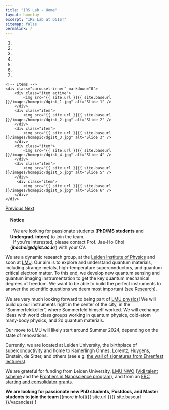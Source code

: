 ```yaml
---
title: "IRS Lab - Home"
layout: homelay
excerpt: "IRS Lab at DGIST"
sitemap: false
permalink: /
---
```


<div markdown="0" id="carousel" class="carousel slide" data-ride="carousel" data-interval="4000" data-pause="hover" >
    <!-- Menu -->
    <ol class="carousel-indicators">
        <li data-target="#carousel" data-slide-to="0" class="active"></li>
        <li data-target="#carousel" data-slide-to="1"></li>
        <li data-target="#carousel" data-slide-to="2"></li>
        <li data-target="#carousel" data-slide-to="3"></li>
        <li data-target="#carousel" data-slide-to="4"></li>
        <li data-target="#carousel" data-slide-to="5"></li>
        <li data-target="#carousel" data-slide-to="6"></li>
    </ol>

    <!-- Items -->
    <div class="carousel-inner" markdown="0">
        <div class="item active">
            <img src="{{ site.url }}{{ site.baseurl }}/images/homepic/dgist_1.jpg" alt="Slide 1" />
        </div>
        <div class="item">
            <img src="{{ site.url }}{{ site.baseurl }}/images/homepic/dgist_2.jpg" alt="Slide 2" />
        </div>
        <div class="item">
            <img src="{{ site.url }}{{ site.baseurl }}/images/homepic/dgist_3.jpg" alt="Slide 3" />
        </div>
        <div class="item">
            <img src="{{ site.url }}{{ site.baseurl }}/images/homepic/dgist_4.jpg" alt="Slide 4" />
        </div>
        <div class="item">
            <img src="{{ site.url }}{{ site.baseurl }}/images/homepic/dgist_5.jpg" alt="Slide 5" />
        </div>       
         <div class="item">
            <img src="{{ site.url }}{{ site.baseurl }}/images/homepic/dgist_6.jpg" alt="Slide 6" />
        </div>
    </div>
  <a class="left carousel-control" href="#carousel" role="button" data-slide="prev">
    <span class="glyphicon glyphicon-chevron-left" aria-hidden="true"></span>
    <span class="sr-only">Previous</span>
  </a>
  <a class="right carousel-control" href="#carousel" role="button" data-slide="next">
    <span class="glyphicon glyphicon-chevron-right" aria-hidden="true"></span>
    <span class="sr-only">Next</span>
  </a>
</div>

<div class="well" style="margin-left: 3%; margin-right: 3%">
  <h4>Notice</h4>
  <span style="margin-left: 2%">We are looking for passionate students (<b>PhD/MS students</b> and <b>Undergrad. intern</b>) to join the team.<br></span>
  <span style="margin-left: 2%">If you're interested, please contact Prof. Jae-Ho Choi (<b><i>jhochoi@dgist.ac.kr</i></b>) with your CV.</span>
</div>

We are a dynamic research group, at the [Leiden Institute of Physics](http://www.physics.leidenuniv.nl) and soon at [LMU](https://www.physik.lmu.de/en/index.html). Our aim is to explore and understand quantum materials, including strange metals, high-temperature superconductors, and quantum critical electron matter. To this end, we develop new quantum sensing and quantum imaging instrumentation to get the key quantum mechanical degrees of freedom. We want to be able to build the perfect instruments to answer the scientific questions we deem most important (see [Research](research)). 


We are very much looking forward to being part of [LMU physics](https://www.physik.lmu.de/en/index.html)! We will build up our instruments right in the center of the city, in the “Sommerfeldkeller”, where Sommerfeld himself worked. We will exchange ideas with world class groups working in quantum physics, cold-atom many-body physics, and 2d quantum materials.

Our move to LMU will likely start around Summer 2024, depending on the state of renovations. 

Currently, we are located at Leiden University, the birthplace of superconductivity and home to Kamerlingh Onnes, Lorentz, Huygens, Einstein, de Sitter, and others (see e.g. [the wall of signatures from Ehrenfest lecturers](https://www.lorentz.leidenuniv.nl/history/colloquium/muur_heel.html)). 

We are grateful for funding from Leiden University, [LMU ](https://www.lmu.de) [NWO](www.nwo.nl) ([Vidi talent scheme](http://www.nwo.nl/en/research-and-results/programmes/Talent+Scheme) and the [Frontiers in Nanoscience program](https://www.universiteitleiden.nl/en/research/research-projects/science/frontiers-of-nanoscience-nanofront)), and from an [ERC starting and consolidator grants](https://erc.europa.eu/funding/starting-grants).

 **We are  looking for passionate new PhD students, Postdocs, and Master students to join the team** [(more info)]({{ site.url }}{{ site.baseurl }}/vacancies) **!**


<br><br>